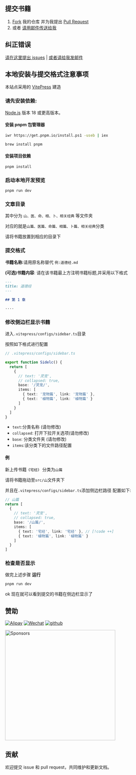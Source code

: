 ## 提交书籍

1. [Fork](https://github.com/Theo-messi/Metaphysical-Book/fork) 我的仓库 并为我提出 [Pull Request](https://github.com/Theo-messi/Metaphysical-Book/pulls)
2. 或者 [请用邮件传送给我](mailto:fanxiaobin422@gmail.com)

## 纠正错误

[请在这里提出 issues](https://github.com/Theo-messi/Metaphysical-Book/issues) | [或者请给我发邮件](mailto:fanxiaobin422@gmail.com)

## 本地安装与提交格式注意事项

本站点采用的 [VitePress](https://vitepress.dev/) 建造

### 请先安装依赖:

[Node.js](https://nodejs.org/en) 版本 18 或更高版本。

#### 安装 pnpm 包管理器

```sh
iwr https://get.pnpm.io/install.ps1 -useb | iex
```

```sh
brew install pnpm
```

#### 安装项目依赖

```sh
pnpm install
```

### 启动本地开发预览

```sh
pnpm run dev
```

### 文章目录

其中分为 `山、医、命、相、卜、相关经典` 等文件夹

对应的就是`山篇、医篇、命篇、相篇、卜篇、相关经典`分类

请将书籍放置到相应的目录下

### 提交格式

**书籍名称**:请用原名称替代 `例:道德经.md`

**(可选)书籍内容**:
请在该书籍最上方注明书籍标题,并采用以下格式

```md
---
title: 道德经
---

## 第 1 章

····
```

### 修改侧边栏显示书籍

进入`.vitepress/configs/sidebar.ts`目录

按照如下格式进行配置

```ts
// .vitepress/configs/sidebar.ts

export function Sidelc() {
  return [
    {
      // text: '灵宠',
      // collapsed: true,
      base: '/灵宠/',
      items: [
        { text: '宠物篇', link: '宠物篇' },
        { text: '植物篇', link: '植物篇' }
      ]
    }
  ]
}
```

- `text`:分类名称 (请勿修改)
- `collapsed`: 打开下拉开关选项(请勿修改)
- `base`: 分类文件夹 (请勿修改)
- `items`:该分类下的文件路径配置

#### 例

新上传书籍`《宅经》`
分类为`山篇`

请将书籍拖动至`src/山`文件夹下

并且在`.vitepress/configs/sidebar.ts`添加侧边栏路径
配置如下:

```ts
// 山篇
return [
  {
    // text: '灵宠',
    // collapsed: true,
    base: '/山篇/',
    items: [
      { text: '宅经', link: '宅经' }, // [!code ++]
      { text: '植物篇', link: '植物篇' }
    ]
  }
]
```

### 检查是否显示

做完上述步骤 **运行**

```sh
pnpm run dev
```

ok 现在就可以看到提交的书籍在侧边栏显示了

## 赞助

[![Alipay](https://img.shields.io/badge/Alipay-3a3c3b?style=flat-square&logo=Alipay&labelColor=3a3c3b)](https://m.theovan.cn/docs/202405201752089.jpg)
[![Wechat](https://img.shields.io/badge/Wechat-3a3c3b?style=flat-square&logo=Wechat&labelColor=3a3c3b)](https://m.theovan.cn/docs/202405201752087.jpg)
[![github](https://img.shields.io/badge/Github-Sponsors-3a3c3b?style=flat-square&logo=githubsponsors&labelColor=3a3c3b)](https://github.com/sponsors/Theo-messi)

<img width="360" src="https://m.theovan.cn/docs/202405201759098.jpg" alt='Sponsors'></a>

## 贡献

欢迎提交 issue 和 pull request，共同维护和更新文档。
